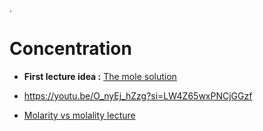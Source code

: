 .

# Concentration



- **First lecture idea :** [The mole solution](https://youtube.com/playlist?list=PL8mtSf_9o-8WwtnRmDAqFH_Bk2ia-WXLT&si=ER5xaipG1lPETjny)

- https://youtu.be/O_nyEj_hZzg?si=LW4Z65wxPNCjGGzf

- [Molarity vs molality lecture](https://youtu.be/4VltXjR64SU?si=sCcPy8PXhbCiUxe8)
